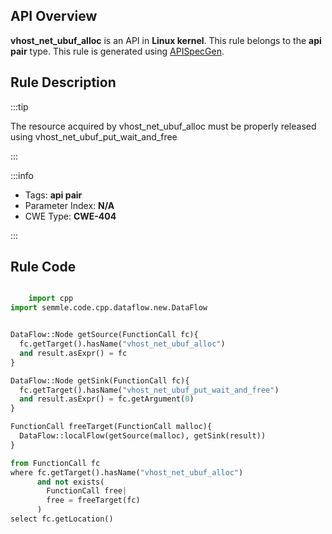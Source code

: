 ---
---


## API Overview
**vhost_net_ubuf_alloc** is an API in **Linux kernel**. This rule belongs to the **api pair** type. This rule is generated using [APISpecGen](../../tools/APISpecGen).
## Rule Description

:::tip

The resource acquired by vhost_net_ubuf_alloc must be properly released using vhost_net_ubuf_put_wait_and_free

:::

:::info

- Tags: **api pair**
- Parameter Index: **N/A**
- CWE Type: **CWE-404**

:::

## Rule Code
```python

    import cpp
import semmle.code.cpp.dataflow.new.DataFlow


DataFlow::Node getSource(FunctionCall fc){
  fc.getTarget().hasName("vhost_net_ubuf_alloc")
  and result.asExpr() = fc
}

DataFlow::Node getSink(FunctionCall fc){
  fc.getTarget().hasName("vhost_net_ubuf_put_wait_and_free")
  and result.asExpr() = fc.getArgument(0)
}

FunctionCall freeTarget(FunctionCall malloc){
  DataFlow::localFlow(getSource(malloc), getSink(result))
}

from FunctionCall fc
where fc.getTarget().hasName("vhost_net_ubuf_alloc")
      and not exists(
        FunctionCall free| 
        free = freeTarget(fc)
      )
select fc.getLocation()

    
```
